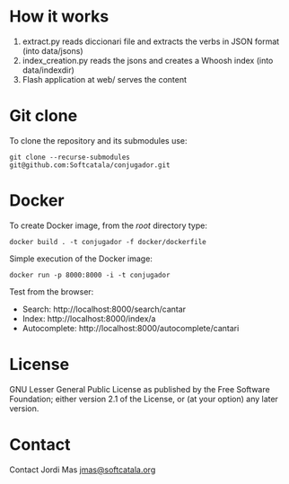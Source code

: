 
# How it works

1. extract.py reads diccionari file and extracts the verbs in JSON format (into data/jsons)
2. index_creation.py reads the jsons and creates a Whoosh index (into data/indexdir)
3. Flash application at web/ serves the content

#  Git clone

To clone the repository and its submodules use:

``git clone --recurse-submodules git@github.com:Softcatala/conjugador.git``

#  Docker

To create Docker image, from the <em>root</em> directory type:

``docker build . -t conjugador -f docker/dockerfile``

Simple execution of the Docker image:

``docker run -p 8000:8000 -i -t conjugador``

Test from the browser:
* Search: http://localhost:8000/search/cantar
* Index: http://localhost:8000/index/a
* Autocomplete: http://localhost:8000/autocomplete/cantari

# License

GNU Lesser General Public License as published by the Free Software Foundation; either
version 2.1 of the License, or (at your option) any later version.

# Contact

Contact Jordi Mas <jmas@softcatala.org>

